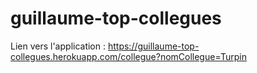 # guillaume-top-collegues
Lien vers l'application : https://guillaume-top-collegues.herokuapp.com/collegue?nomCollegue=Turpin
